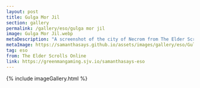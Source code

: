 ```yaml
---
layout: post
title: Gulga Mor Jil
section: gallery
permalink: /gallery/eso/gulga mor jil
image: Gulga Mor Jil.webp
metaDescription: "A screenshot of the city of Necrom from The Elder Scrolls Online: Necrom, taken by Samantha Says."
metaImage: https://samanthasays.github.io/assets/images/gallery/eso/Gulga Mor Jil.webp
tag: eso
from: The Elder Scrolls Online
link: https://greenmangaming.sjv.io/samanthasays-eso
---
```

{% include imageGallery.html %}